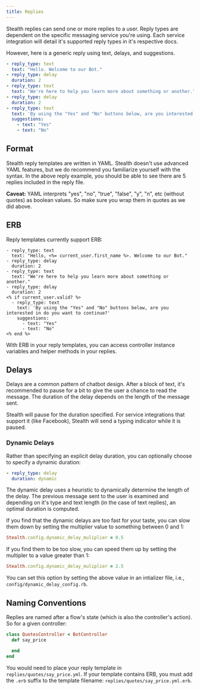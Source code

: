 ```yaml
---
title: Replies
---
```


Stealth replies can send one or more replies to a user. Reply types are dependent on the specific messaging service you're using. Each service integration will detail it's supported reply types in it's respective docs.

However, here is a generic reply using text, delays, and suggestions.

```yml
- reply_type: text
  text: "Hello. Welcome to our Bot."
- reply_type: delay
  duration: 2
- reply_type: text
  text: "We're here to help you learn more about something or another."
- reply_type: delay
  duration: 2
- reply_type: text
  text: 'By using the "Yes" and "No" buttons below, are you interested in do you want to continue?'
  suggestions:
    - text: "Yes"
    - text: "No"
```

## Format

Stealth reply templates are written in YAML. Stealth doesn't use advanced YAML features, but we do recommend you familiarize yourself with the syntax. In the above reply example, you should be able to see there are 5 replies included in the reply file.

**Caveat:** YAML interprets "yes", "no", "true", "false", "y", "n", etc (without quotes) as boolean values. So make sure you wrap them in quotes as we did above.

## ERB

Reply templates currently support ERB:

```erb
- reply_type: text
  text: "Hello, <%= current_user.first_name %>. Welcome to our Bot."
- reply_type: delay
  duration: 2
- reply_type: text
  text: "We're here to help you learn more about something or another."
- reply_type: delay
  duration: 2
<% if current_user.valid? %>
  - reply_type: text
    text: 'By using the "Yes" and "No" buttons below, are you interested in do you want to continue?'
    suggestions:
      - text: "Yes"
      - text: "No"
<% end %>
```

With ERB in your reply templates, you can access controller instance variables and helper methods in your replies.

## Delays

Delays are a common pattern of chatbot design. After a block of text, it's recommended to pause for a bit to give the user a chance to read the message. The duration of the delay depends on the length of the message sent.

Stealth will pause for the duration specified. For service integrations that support it (like Facebook), Stealth will send a typing indicator while it is paused.

### Dynamic Delays

Rather than specifying an explicit delay duration, you can optionally choose to specify a dynamic duration:

```yaml
- reply_type: delay
  duration: dynamic
```

The dynamic delay uses a heuristic to dynamically determine the length of the delay. The previous message sent to the user is examined and depending on it's type and text length (in the case of text replies), an optimal duration is computed.

If you find that the dynamic delays are too fast for your taste, you can slow them down by setting the multiplier value to something between 0 and 1:

```ruby
Stealth.config.dynamic_delay_muliplier = 0.5
```

If you find them to be too slow, you can speed them up by setting the multipler to a value greater than 1:

```ruby
Stealth.config.dynamic_delay_muliplier = 2.5
```

You can set this option by setting the above value in an intializer file, i.e., `config/dynamic_delay_config.rb`.

## Naming Conventions

Replies are named after a flow's state (which is also the controller's action). So for a given controller:

```ruby
class QuotesController < BotController
  def say_price

  end
end
```

You would need to place your reply template in `replies/quotes/say_price.yml`. If your template contains ERB, you must add the `.erb` suffix to the template filename: `replies/quotes/say_price.yml.erb`.
